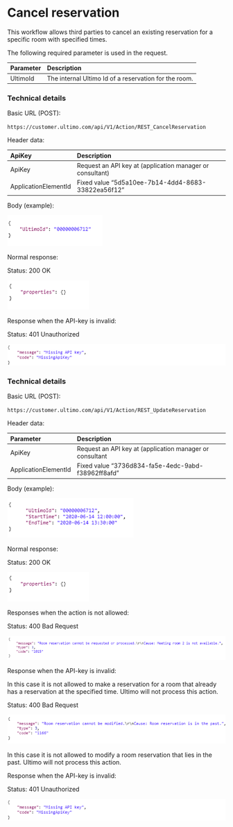 # Cancel reservation

This workflow allows third parties to cancel an existing reservation for a specific room with specified times.

The following required parameter is used in the request.

| Parameter | Description |
| :--- | :--- |
| UltimoId | The internal Ultimo Id of a reservation for the room. |

### Technical details 

Basic URL \(POST\):

`https://customer.ultimo.com/api/V1/Action/REST_CancelReservation`

Header data:

| ApiKey | Description |
| :--- | :--- |
| ApiKey | Request an API key at \(application manager or consultant\) |
| ApplicationElementId | Fixed value “5d5a10ee-7b14-4dd4-8683-33822ea56f12” |

Body \(example\):

![](../../../.gitbook/assets/12.png)

Normal response:

Status: 200 OK

![](../../../.gitbook/assets/13.png)

Response when the API-key is invalid:

Status: 401 Unauthorized

![](../../../.gitbook/assets/14.png)



### Technical details 

Basic URL \(POST\):

`https://customer.ultimo.com/api/V1/Action/REST_UpdateReservation`

Header data:

| Parameter | Description |
| :--- | :--- |
| ApiKey | Request an API key at \(application manager or consultant |
| ApplicationElementId | Fixed value “3736d834-fa5e-4edc-9abd-f38962ff8afd” |

Body \(example\):

![](../../../.gitbook/assets/7.png)

Normal response:

Status: 200 OK

![](../../../.gitbook/assets/8.png)

Responses when the action is not allowed:

Status: 400 Bad Request

![](../../../.gitbook/assets/9.png)

Response when the API-key is invalid:

  
In this case it is not allowed to make a reservation for a room that already has a reservation at the specified time. Ultimo will not process this action.

Status: 400 Bad Request

![](../../../.gitbook/assets/10.png)

In this case it is not allowed to modify a room reservation that lies in the past. Ultimo will not process this action.

Response when the API-key is invalid:

Status: 401 Unauthorized

![](../../../.gitbook/assets/11.png)




